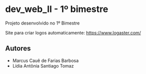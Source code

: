 # dev_web_II - 1º bimestre
Projeto desenvolvido no 1º Bimestre

Site para criar logos automaticamente: https://www.logaster.com/

<h2>Autores</h2>
<ul>
    <li> Marcus Cauê de Farias Barbosa </li>
    <li> Lídia Antônia Santiago Tomaz </li>
</ul>
